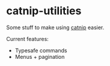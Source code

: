 # catnip-utilities

Some stuff to make using [catnip](https://github.com/mewna/catnip) easier.

Current features:
- Typesafe commands
- Menus + pagination